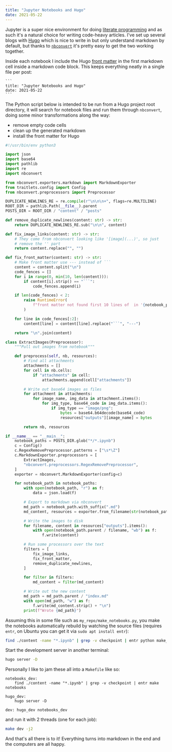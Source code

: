 ```yaml
---
title: "Jupyter Notebooks and Hugo"
date: 2021-05-22
---
```


Jupyter is a super nice environment for doing [literate programming](https://en.wikipedia.org/wiki/Literate_programming) and as such it's a natural choice for writing code-heavy articles. I've set up several blogs with [Hugo](https://gohugo.io/) which is nice to write in but only understand markdown by default, but thanks to [`nbconvert`](https://nbconvert.readthedocs.io/en/latest/) it's pretty easy to get the two working together.

Inside each notebook I include the Hugo [front matter](https://gohugo.io/content-management/front-matter/) in the first markdown cell inside a markdown code block. This keeps everything neatly in a single file per post:

````
```
title: "Jupyter Notebooks and Hugo"
date: 2021-05-22
```
````

The Python script below is intended to be run from a Hugo project root directory, it will search for notebook files and run them through `nbconvert`, doing some minor transformations along the way:

* remove empty code cells
* clean up the generated markdown
* install the front matter for Hugo

```python
#!/usr/bin/env python3

import json
import base64
import pathlib
import re
import nbconvert

from nbconvert.exporters.markdown import MarkdownExporter
from traitlets.config import Config
from nbconvert.preprocessors import Preprocessor

DUPLICATE_NEWLINES_RE = re.compile(r"\n\n\n+", flags=re.MULTILINE)
ROOT_DIR = pathlib.Path(__file__).parent
POSTS_DIR = ROOT_DIR / "content" / "posts"

def remove_duplicate_newlines(content: str) -> str:
    return DUPLICATE_NEWLINES_RE.sub("\n\n", content)

def fix_image_links(content: str) -> str:
    # They come from nbconvert looking like '[image](...)', so just
    # remove the '' part
    return content.replace("", "")

def fix_front_matter(content: str) -> str:
    # Make front matter use --- instead of ```
    content = content.split("\n")
    code_fences = []
    for i in range(0, min(10, len(content))):
        if content[i].strip() == "```":
            code_fences.append(i)

    if len(code_fences) < 2:
        raise RuntimeError(
            f"front matter not found first 10 lines of  in '{notebook_path}'"
        )

    for line in code_fences[:2]:
        content[line] = content[line].replace("```", "---")

    return "\n".join(content)

class ExtractImages(Preprocessor):
    """Pull out images from notebook"""

    def preprocess(self, nb, resources):
        # Find all attachments
        attachments = []
        for cell in nb.cells:
            if "attachments" in cell:
                attachments.append(cell["attachments"])

        # Write out base64 images as files
        for attachment in attachments:
            for image_name, img_data in attachment.items():
                for img_type, base64_code in img_data.items():
                    if img_type == "image/png":
                        bytes = base64.b64decode(base64_code)
                        resources["outputs"][image_name] = bytes

        return nb, resources

if __name__ == "__main__":
    notebook_paths = POSTS_DIR.glob("*/*.ipynb")
    c = Config()
    c.RegexRemovePreprocessor.patterns = ["\s*\Z"]
    c.MarkdownExporter.preprocessors = [
        ExtractImages,
        "nbconvert.preprocessors.RegexRemovePreprocessor",
    ]
    exporter = nbconvert.MarkdownExporter(config=c)

    for notebook_path in notebook_paths:
        with open(notebook_path, "r") as f:
            data = json.load(f)

        # Export to markdown via nbconvert
        md_path = notebook_path.with_suffix(".md")
        md_content, resources = exporter.from_filename(str(notebook_path))

        # Write the images to disk
        for filename, content in resources["outputs"].items():
            with open(notebook_path.parent / filename, "wb") as f:
                f.write(content)

        # Run some processors over the text
        filters = [
            fix_image_links,
            fix_front_matter,
            remove_duplicate_newlines,
        ]

        for filter in filters:
            md_content = filter(md_content)

        # Write out the new content
        md_path = md_path.parent / "index.md"
        with open(md_path, "w") as f:
            f.write(md_content.strip() + "\n")
        print(f"Wrote {md_path}")

```

Assuming this in some file such as `my_repo/make_notebooks.py`, you make the notebooks automatically rebuild by watching the source files (requires `entr`, on Ubuntu you can get it via `sudo apt install entr`):

```bash
find ./content -name "*.ipynb" | grep -v checkpoint | entr python make_notebooks.py
```

Start the development server in another terminal:

```bash
hugo server -D
```

Personally I like to jam these all into a `Makefile` like so:

```make
notebooks_dev:
    find ./content -name "*.ipynb" | grep -v checkpoint | entr make notebooks
   
hugo_dev:
    hugo server -D
    
dev: hugo_dev notebooks_dev
```

and run it with 2 threads (one for each job):

```bash
make dev -j2
```

And that's all there is to it! Everything turns into markdown in the end and the computers are all happy.
